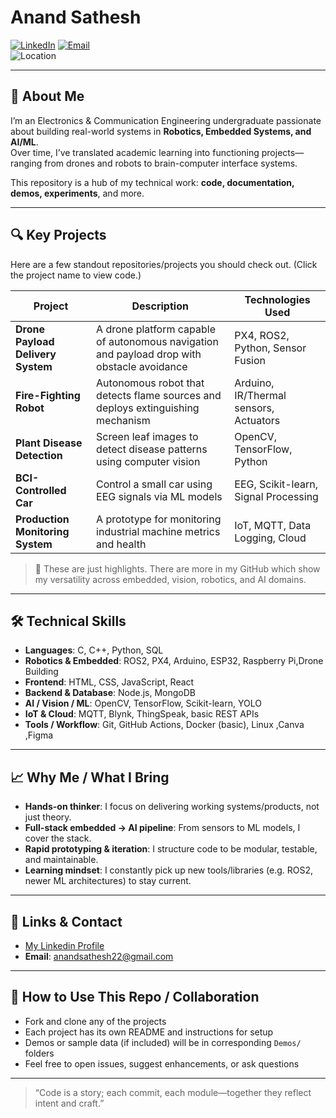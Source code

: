 # Anand Sathesh
[![LinkedIn](https://img.shields.io/badge/LinkedIn-Anand%20Sathesh-0A66C2?logo=linkedin&logoColor=white)](https://www.linkedin.com/in/anand-sathesh-00a58129a) 
[![Email](https://img.shields.io/badge/Email-anandsathesh22@gmail.com-red)](mailto:anandsathesh22@gmail.com)  
![Location](https://img.shields.io/badge/Location-Chennai%2C%20Tamil%20Nadu-green?logo=google-maps&logoColor=white)  

---

## 🎯 About Me

I’m an Electronics & Communication Engineering undergraduate passionate about building real-world systems in **Robotics, Embedded Systems, and AI/ML**.  
Over time, I’ve translated academic learning into functioning projects—ranging from drones and robots to brain-computer interface systems.

This repository is a hub of my technical work: **code, documentation, demos, experiments**, and more.  

---

## 🔍 Key Projects

Here are a few standout repositories/projects you should check out. (Click the project name to view code.)

| Project | Description | Technologies Used |
|---|---|---|
| **Drone Payload Delivery System** | A drone platform capable of autonomous navigation and payload drop with obstacle avoidance | PX4, ROS2, Python, Sensor Fusion |
| **Fire-Fighting Robot** | Autonomous robot that detects flame sources and deploys extinguishing mechanism | Arduino, IR/Thermal sensors, Actuators |
| **Plant Disease Detection** | Screen leaf images to detect disease patterns using computer vision | OpenCV, TensorFlow, Python |
| **BCI-Controlled Car** | Control a small car using EEG signals via ML models | EEG, Scikit-learn, Signal Processing |
| **Production Monitoring System** | A prototype for monitoring industrial machine metrics and health | IoT, MQTT, Data Logging, Cloud |

> 📌 These are just highlights. There are more in my GitHub which show my versatility across embedded, vision, robotics, and AI domains.

---

## 🛠 Technical Skills

- **Languages**: C, C++, Python, SQL  
- **Robotics & Embedded**: ROS2, PX4, Arduino, ESP32, Raspberry Pi,Drone Building 
- **Frontend**: HTML, CSS, JavaScript, React  
- **Backend & Database**: Node.js, MongoDB  
- **AI / Vision / ML**: OpenCV, TensorFlow, Scikit-learn, YOLO  
- **IoT & Cloud**: MQTT, Blynk, ThingSpeak, basic REST APIs  
- **Tools / Workflow**: Git, GitHub Actions, Docker (basic), Linux ,Canva ,Figma 

---


## 📈 Why Me / What I Bring

- **Hands-on thinker**: I focus on delivering working systems/products, not just theory.  
- **Full-stack embedded → AI pipeline**: From sensors to ML models, I cover the stack.  
- **Rapid prototyping & iteration**: I structure code to be modular, testable, and maintainable.  
- **Learning mindset**: I constantly pick up new tools/libraries (e.g. ROS2, newer ML architectures) to stay current.

---

## 📎 Links & Contact

- [My Linkedin Profile](https://www.linkedin.com/in/anand-sathesh-00a58129a)  
- **Email**: anandsathesh22@gmail.com  

---

## 🚀 How to Use This Repo / Collaboration

- Fork and clone any of the projects  
- Each project has its own README and instructions for setup  
- Demos or sample data (if included) will be in corresponding `Demos/` folders  
- Feel free to open issues, suggest enhancements, or ask questions  

---

> “Code is a story; each commit, each module—together they reflect intent and craft.”  



